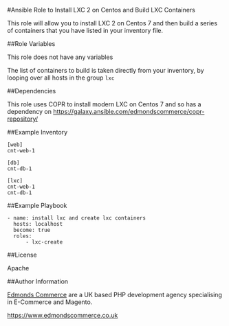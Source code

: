 #Ansible Role to Install LXC 2 on Centos and Build LXC Containers

This role will allow you to install LXC 2 on Centos 7 and then build a series of containers that you have listed in your inventory file.


##Role Variables

This role does not have any variables

The list of containers to build is taken directly from your inventory, by looping over all hosts in the group `lxc`

##Dependencies

This role uses COPR to install modern LXC on Centos 7 and so has a dependency on https://galaxy.ansible.com/edmondscommerce/copr-repository/

##Example Inventory

```
[web]
cnt-web-1

[db]
cnt-db-1
                                                                                                                                                                                                                   
[lxc]
cnt-web-1
cnt-db-1
```

##Example Playbook

```
- name: install lxc and create lxc containers
  hosts: localhost
  become: true
  roles:
      - lxc-create
```


##License

Apache

##Author Information

[Edmonds Commerce](https://www.edmondscommerce.co.uk) are a UK based PHP development agency specialising in E-Commerce and Magento.

https://www.edmondscommerce.co.uk
